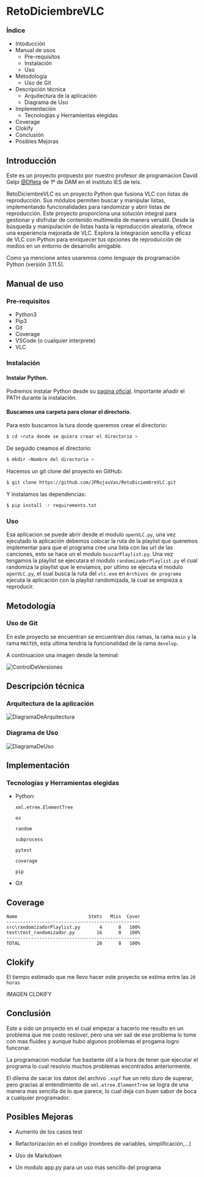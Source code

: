 # RetoDiciembreVLC

### Índice

- Intoducción
- Manual de usos
    - Pre-requisitos
    - Instalación
    - Uso
- Metodología
    - Uso de Git
- Descripción técnica
    - Arquitectura de la aplicación
    - Diagrama de Uso
- Implementación
    - Tecnologías y Herramientas elegidas
- Coverage
- Clokify
- Conclusión
- Posibles Mejoras


## Introducción

Este es un proyecto propuesto por nuestro profesor de programacion David Gelpi [@Dfleta](https://github.com/Dfleta) de 1º de DAM en el instituto IES de teis.

RetoDiciembreVLC es un proyecto Python que fusiona VLC con listas de reproducción. Sus módulos permiten buscar y manipular listas, implementando funcionalidades para randomizar y abrir listas de reproducción. Este proyecto proporciona una solución integral para gestionar y disfrutar de contenido multimedia de manera versátil. Desde la búsqueda y manipulación de listas hasta la reproducción aleatoria, ofrece una experiencia mejorada de VLC. Explora la integración sencilla y eficaz de VLC con Python para enriquecer tus opciones de reproducción de medios en un entorno de desarrollo amigable.

Como ya mencione antes usaremos como lenguaje de programación Python (versión 3.11.5).

## Manual de uso

### Pre-requisitos

- Python3
- Pip3
- Git
- Coverage
- VSCode (o cualquier interprete)
- VLC

### Instalación

#### Instalar Python.

Podremos instalar Python desde su [pagina oficial](https://www.python.org/downloads/). Importante añadir el PATH durante la instalación.

#### Buscamos una carpeta para clonar el directorio.

Para esto buscamos la tura donde queremos crear el directorio:

```bash
$ cd <ruta donde se quiera crear el directorio >
```

De seguido creamos el directorio:

```bash
$ mkdir <Nombre del directorio >
```

Hacemos un git clone del proyecto en GitHub:

```bash
$ git clone https://github.com/JPRojasVas/RetoDiciembreVLC.git
```

Y instalamos las dependencias:

```bash
$ pip install -r requirements.txt
```

### Uso

Esa aplicacion se puede abrir desde el modulo `openVLC.py`, una vez ejecutado la aplicación debemos colocar la ruta de la playlist que queremos implementar para que el programa cree una lista con las url de las canciones, esto se hace un el modulo `buscarPlaylist.py`. Una vez tengamos la playlist se ejecutara el modulo `randomizadorPlaylist.py` el cual randomiza la playlist que le enviamos, por ultimo se ejecuta el modulo `openVLC.py`, el cual busca la ruta del `vlc.exe` en `Archivos de programa` ejecuta la aplicación con la playlist randomizada, la cual se empieza a reproducir.

## Metodología

### Uso de Git

En este proyecto se encuentran se encuentran dos ramas, la rama `main` y la rama `MASTER`, esta ultima tendria la funcionalidad de la rama `develop`.

A continuacion una imagen desde la teminal:

![ControlDeVersiones](img/ControlDeVersiones.png)

## Descripción técnica

### Arquitectura de la aplicación

![DiagramaDeArquitectura](img/DiagramaDeArquitectura.png)

### Diagrama de Uso

![DiagramaDeUso](img/DiagramaDeUso.png)

## Implementación

### Tecnologías y Herramientas elegidas

- Python:

    `xml.etree.ElementTree`

    `os`

    `random`

    `subprocess`

    `pytest`

    `coverage`

    `pip`

- Git

## Coverage

```
Name                          Stmts   Miss  Cover
-------------------------------------------------
src\randomizadorPlaylist.py       4      0   100%
test\test_randomizador.py        16      0   100%
-------------------------------------------------
TOTAL                            20      0   100%
```

## Clokify

El tiempo estimado que me llevo hacer este proyecto se estima entre las `20 horas`

IMAGEN CLOKIFY

## Conclusión

Este a sido un proyecto en el cual empezar a hacerlo me resulto en un problema que me costo reslover, pero una ver salí de ese problema lo tome con mas fluides y aunque hubo algunos problemas el progama logro funconar.

La programacion modular fue bastante útil a la hora de tener que ejecutar el programa lo cual resolvio muchos problemas encontrados anteriormente.

El dilema de sacar los datos del archivo `.xspf` fue un reto duro de superar, pero gracias al entendimiento de `xml.etree.ElementTree` se logra de una manera mas sencilla de lo que parece, lo cual deja con buen sabor de boca a cualquier programador.

## Posibles Mejoras

- Aumento de los casos test

- Refactorización en el codigo (nombres de variables, simplificación,...)

- Uso de Markdown

- Un modulo app.py para un uso mas sencillo del programa